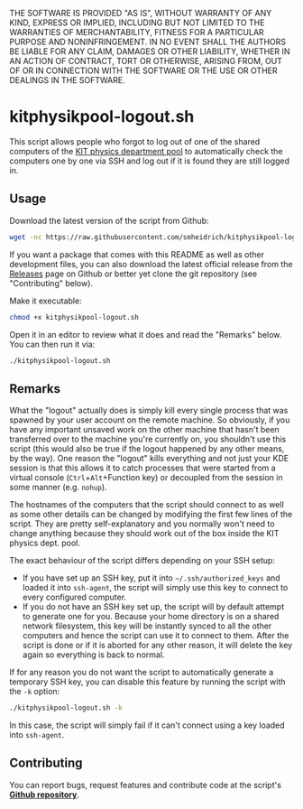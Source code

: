 THE SOFTWARE IS PROVIDED "AS IS", WITHOUT WARRANTY OF ANY KIND, EXPRESS OR
IMPLIED, INCLUDING BUT NOT LIMITED TO THE WARRANTIES OF MERCHANTABILITY,
FITNESS FOR A PARTICULAR PURPOSE AND NONINFRINGEMENT.  IN NO EVENT SHALL THE
AUTHORS BE LIABLE FOR ANY CLAIM, DAMAGES OR OTHER LIABILITY, WHETHER IN AN
ACTION OF CONTRACT, TORT OR OTHERWISE, ARISING FROM, OUT OF OR IN CONNECTION
WITH THE SOFTWARE OR THE USE OR OTHER DEALINGS IN THE SOFTWARE.

kitphysikpool-logout.sh
=======================

This script allows people who forgot to log out of one of the shared computers
of the [KIT physics department pool](http://comp.physik.kit.edu/) to
automatically check the computers one by one via SSH and log out if it is found
they are still logged in.


Usage
-----

Download the latest version of the script from Github:

````bash
wget -nc https://raw.githubusercontent.com/smheidrich/kitphysikpool-logout/master/kitphysikpool-logout.sh
````

If you want a package that comes with this README as well as other development
files, you can also download the latest official release from the
[Releases](https://github.com/smheidrich/kitphysikpool-logout/releases/) page
on Github or better yet clone the git repository (see "Contributing" below).

Make it executable:

````bash
chmod +x kitphysikpool-logout.sh
````

Open it in an editor to review what it does and read the "Remarks" below. You
can then run it via:

````bash
./kitphysikpool-logout.sh
````

Remarks
-------

What the "logout" actually does is simply kill every single process that was
spawned by your user account on the remote machine. So obviously, if you have
any important unsaved work on the other machine that hasn't been transferred
over to the machine you're currently on, you shouldn't use this script (this
would also be true if the logout happened by any other means, by the way). One
reason the "logout" kills everything and not just your KDE session is that this
allows it to catch processes that were started from a virtual console
(``Ctrl``+``Alt``+Function key) or decoupled from the session in some manner
(e.g. ``nohup``).

The hostnames of the computers that the script should connect to as well as
some other details can be changed by modifying the first few lines of the
script. They are pretty self-explanatory and you normally won't need to change
anything because they should work out of the box inside the KIT physics dept.
pool.

The exact behaviour of the script differs depending on your SSH setup:

- If you have set up an SSH key, put it into ``~/.ssh/authorized_keys`` and
  loaded it into ``ssh-agent``, the script will simply use this key to connect
  to every configured computer.
- If you do not have an SSH key set up, the script will by default attempt to
  generate one for you. Because your home directory is on a shared network
  filesystem, this key will be instantly synced to all the other computers and
  hence the script can use it to connect to them. After the script is done or
  if it is aborted for any other reason, it will delete the key again so
  everything is back to normal.

If for any reason you do not want the script to automatically generate a
temporary SSH key, you can disable this feature by running the script with the
``-k`` option:

````bash
./kitphysikpool-logout.sh -k
````

In this case, the script will simply fail if it can't connect using a key
loaded into ``ssh-agent``.

Contributing
------------

You can report bugs, request features and contribute code at the script's
[**Github repository**](https://github.com/smheidrich/kitphysikpool-logout).
